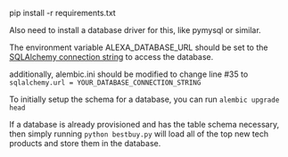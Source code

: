 pip install -r requirements.txt

Also need to install a database driver for this, like pymysql or similar.

The environment variable ALEXA_DATABASE_URL should be set to the [SQLAlchemy
connection string](http://docs.sqlalchemy.org/en/latest/core/engines.html#database-urls) to access the database.

additionally, alembic.ini should be modified to change line #35 to 
`sqlalchemy.url = YOUR_DATABASE_CONNECTION_STRING`

To initially setup the schema for a database, you can run `alembic upgrade head` 

If a database is already provisioned and has the table schema necessary, then
simply running `python bestbuy.py` will load all of the top new tech products
and store them in the database.
